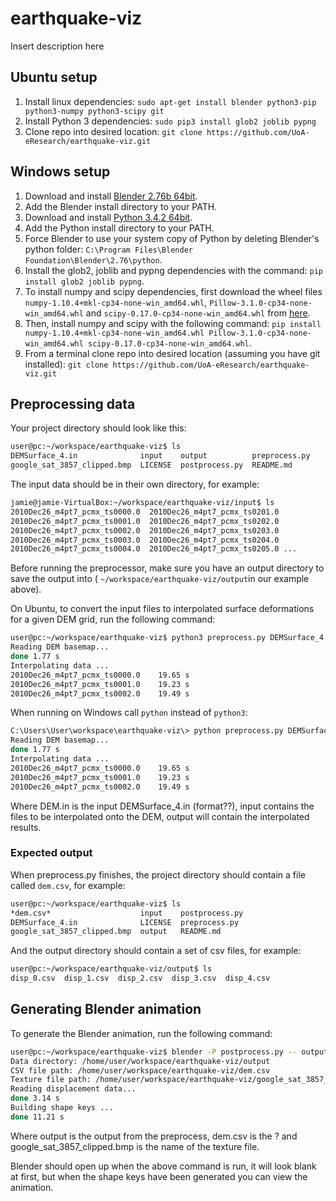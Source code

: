 # earthquake-viz

Insert description here

## Ubuntu setup
1. Install linux dependencies: `sudo apt-get install blender python3-pip python3-numpy python3-scipy git`
1. Install Python 3 dependencies: `sudo pip3 install glob2 joblib pypng`
1. Clone repo into desired location: `git clone https://github.com/UoA-eResearch/earthquake-viz.git`

## Windows setup
1. Download and install [Blender 2.76b 64bit](https://www.blender.org/download/).
1. Add the Blender install directory to your PATH.
1. Download and install [Python 3.4.2 64bit](https://www.python.org/download/releases/3.4.2/).
1. Add the Python install directory to your PATH.
1. Force Blender to use your system copy of Python by deleting Blender's python folder: `C:\Program Files\Blender Foundation\Blender\2.76\python`.
1. Install the glob2, joblib and pypng dependencies with the command: `pip install glob2 joblib pypng`.
1. To install numpy and scipy dependencies, first download the wheel files `numpy-1.10.4+mkl-cp34-none-win_amd64.whl`, `Pillow-3.1.0-cp34-none-win_amd64.whl` and `scipy-0.17.0-cp34-none-win_amd64.whl` from [here](http://www.lfd.uci.edu/~gohlke/pythonlibs/).
1. Then, install numpy and scipy with the following command: `pip install numpy-1.10.4+mkl-cp34-none-win_amd64.whl Pillow-3.1.0-cp34-none-win_amd64.whl scipy-0.17.0-cp34-none-win_amd64.whl`.
1. From a terminal clone repo into desired location (assuming you have git installed): `git clone https://github.com/UoA-eResearch/earthquake-viz.git`

##  Preprocessing data

Your project directory should look like this:

```bash
user@pc:~/workspace/earthquake-viz$ ls
DEMSurface_4.in              input    output          preprocess.py
google_sat_3857_clipped.bmp  LICENSE  postprocess.py  README.md
```

The input data should be in their own directory, for example:

```bash
jamie@jamie-VirtualBox:~/workspace/earthquake-viz/input$ ls
2010Dec26_m4pt7_pcmx_ts0000.0  2010Dec26_m4pt7_pcmx_ts0201.0
2010Dec26_m4pt7_pcmx_ts0001.0  2010Dec26_m4pt7_pcmx_ts0202.0
2010Dec26_m4pt7_pcmx_ts0002.0  2010Dec26_m4pt7_pcmx_ts0203.0
2010Dec26_m4pt7_pcmx_ts0003.0  2010Dec26_m4pt7_pcmx_ts0204.0
2010Dec26_m4pt7_pcmx_ts0004.0  2010Dec26_m4pt7_pcmx_ts0205.0 ...
```

Before running the preprocessor, make sure you have an output directory to save the output into ( `~/workspace/earthquake-viz/output`in our example above).

On Ubuntu, to convert the input files to interpolated surface deformations for a given DEM grid, run the following command:

```bash
user@pc:~/workspace/earthquake-viz$ python3 preprocess.py DEMSurface_4.in input output
Reading DEM basemap...
done 1.77 s
Interpolating data ...
2010Dec26_m4pt7_pcmx_ts0000.0    19.65 s
2010Dec26_m4pt7_pcmx_ts0001.0    19.23 s
2010Dec26_m4pt7_pcmx_ts0002.0    19.49 s
```

When running on Windows call `python` instead of `python3`:

```bash
C:\Users\User\workspace\earthquake-viz\> python preprocess.py DEMSurface_4.in input output
Reading DEM basemap...
done 1.77 s
Interpolating data ...
2010Dec26_m4pt7_pcmx_ts0000.0    19.65 s
2010Dec26_m4pt7_pcmx_ts0001.0    19.23 s
2010Dec26_m4pt7_pcmx_ts0002.0    19.49 s
```

Where DEM.in is the input DEMSurface_4.in (format??), input contains the files to be interpolated onto the DEM, output will contain the interpolated results.

###  Expected output

When preprocess.py finishes, the project directory should contain a file called `dem.csv`, for example:

```bash
user@pc:~/workspace/earthquake-viz$ ls
*dem.csv*                    input    postprocess.py
DEMSurface_4.in              LICENSE  preprocess.py
google_sat_3857_clipped.bmp  output   README.md
```

And the output directory should contain a set of csv files, for example:

```bash
user@pc:~/workspace/earthquake-viz/output$ ls
disp_0.csv  disp_1.csv  disp_2.csv  disp_3.csv  disp_4.csv
```

##  Generating Blender animation

To generate the Blender animation, run the following command:

```bash
user@pc:~/workspace/earthquake-viz$ blender -P postprocess.py -- output dem.csv google_sat_3857_clipped.bmp
Data directory: /home/user/workspace/earthquake-viz/output
CSV file path: /home/user/workspace/earthquake-viz/dem.csv
Texture file path: /home/user/workspace/earthquake-viz/google_sat_3857_clipped.bmp
Reading displacement data...
done 3.14 s
Building shape keys ...
done 11.21 s
```

Where output is the output from the preprocess, dem.csv is the ? and google_sat_3857_clipped.bmp is the name of the texture file.

Blender should open up when the above command is run, it will look blank at first, but when the shape keys have been generated you can view the animation.
